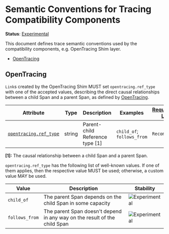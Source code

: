 <!--- Hugo front matter used to generate the website version of this page:
linkTitle: Tracing Compatibility
--->

# Semantic Conventions for Tracing Compatibility Components

**Status**: [Experimental][DocumentStatus]

This document defines trace semantic conventions used by the
compatibility components, e.g. OpenTracing Shim layer.

<!-- Re-generate TOC with `markdown-toc --no-first-h1 -i` -->

<!-- toc -->

- [OpenTracing](#opentracing)

<!-- tocstop -->

## OpenTracing

`Link`s created by the OpenTracing Shim MUST set `opentracing.ref_type`
with one of the accepted values, describing the direct causal relationships
between a child Span and a parent Span, as defined by
[OpenTracing](https://github.com/opentracing/specification/blob/master/specification.md).

<!-- semconv opentracing(full) -->
| Attribute  | Type | Description  | Examples  | [Requirement Level](https://opentelemetry.io/docs/specs/semconv/general/attribute-requirement-level/) | Stability |
|---|---|---|---|---|---|
| [`opentracing.ref_type`](/docs/attributes-registry/opentracing.md) | string | Parent-child Reference type [1] | `child_of`; `follows_from` | `Recommended` | ![Experimental](https://img.shields.io/badge/-experimental-blue) |

**[1]:** The causal relationship between a child Span and a parent Span.

`opentracing.ref_type` has the following list of well-known values. If one of them applies, then the respective value MUST be used; otherwise, a custom value MAY be used.

| Value  | Description | Stability |
|---|---|---|
| `child_of` | The parent Span depends on the child Span in some capacity | ![Experimental](https://img.shields.io/badge/-experimental-blue) |
| `follows_from` | The parent Span doesn't depend in any way on the result of the child Span | ![Experimental](https://img.shields.io/badge/-experimental-blue) |
<!-- endsemconv -->

[DocumentStatus]: https://github.com/open-telemetry/opentelemetry-specification/tree/v1.31.0/specification/document-status.md
